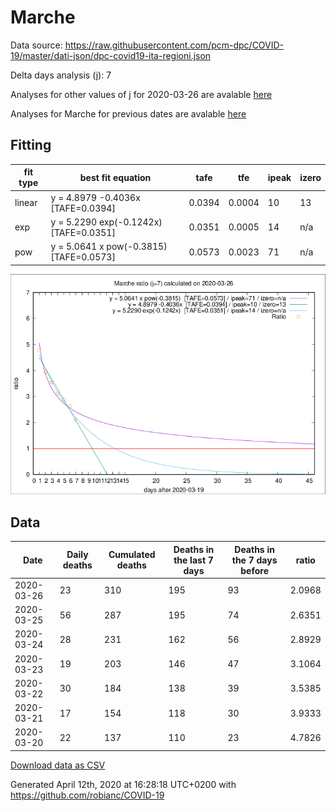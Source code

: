# Marche

Data source: https://raw.githubusercontent.com/pcm-dpc/COVID-19/master/dati-json/dpc-covid19-ita-regioni.json

Delta days analysis (j): 7

Analyses for other values of j for 2020-03-26 are avalable [here](../README.md)

Analyses for Marche for previous dates are avalable [here](../../README.md)

## Fitting 
|fit type|best fit equation|tafe|tfe|ipeak|izero|
|-------|-----|--------|------|---|---|
|linear|y = 4.8979 -0.4036x  [TAFE=0.0394]|0.0394|0.0004|10|13|
|exp|y = 5.2290 exp(-0.1242x)  [TAFE=0.0351]|0.0351|0.0005|14|n/a|
|pow|y = 5.0641 x pow(-0.3815)  [TAFE=0.0573]|0.0573|0.0023|71|n/a|

![Plot](COVID-19_marche_j7_2020-03-26.png)

## Data
|Date|Daily deaths|Cumulated deaths|Deaths in the last 7 days|Deaths in the 7 days before|ratio|
|----|----------|-----------|-------|--------------------|-----|
|2020-03-26|23|310|195|93|2.0968|
|2020-03-25|56|287|195|74|2.6351|
|2020-03-24|28|231|162|56|2.8929|
|2020-03-23|19|203|146|47|3.1064|
|2020-03-22|30|184|138|39|3.5385|
|2020-03-21|17|154|118|30|3.9333|
|2020-03-20|22|137|110|23|4.7826|

[Download data as CSV](COVID-19_marche_j7_2020-03-26.csv)

Generated April 12th, 2020 at 16:28:18 UTC+0200 with https://github.com/robianc/COVID-19
